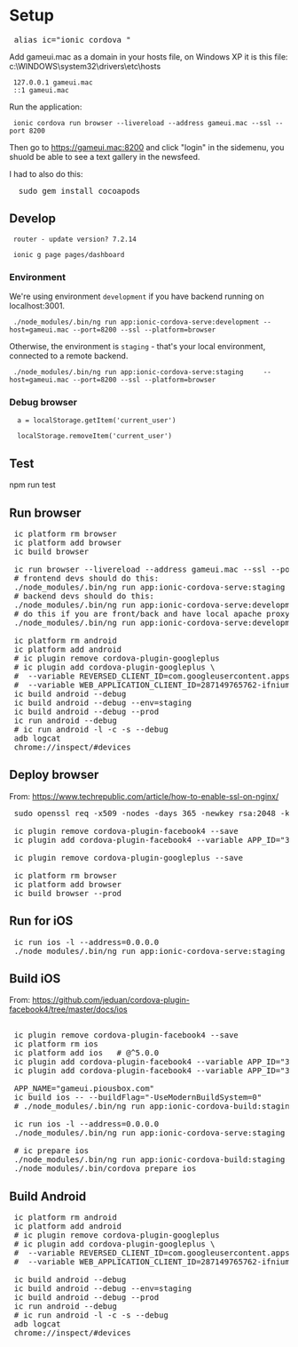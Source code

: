 
# Setup 
<pre>
 alias ic="ionic cordova "
</pre>

Add gameui.mac as a domain in your hosts file, on Windows XP it is this file: c:\WINDOWS\system32\drivers\etc\hosts
```
 127.0.0.1 gameui.mac
 ::1 gameui.mac
```

Run the application:
```
 ionic cordova run browser --livereload --address gameui.mac --ssl --port 8200
```
Then go to https://gameui.mac:8200 and click "login" in the sidemenu, you shuold be able to see a text gallery in the newsfeed.

I had to also do this:
<pre>
  sudo gem install cocoapods
</pre>
## Develop 
```
 router - update version? 7.2.14

 ionic g page pages/dashboard
```
### Environment 
We're using environment `development` if you have backend running on localhost:3001.

```
 ./node_modules/.bin/ng run app:ionic-cordova-serve:development --host=gameui.mac --port=8200 --ssl --platform=browser
```

Otherwise, the environment is `staging` - that's your local environment, connected to a remote backend.

```
 ./node_modules/.bin/ng run app:ionic-cordova-serve:staging     --host=gameui.mac --port=8200 --ssl --platform=browser
```

### Debug browser
```
  a = localStorage.getItem('current_user')

  localStorage.removeItem('current_user')
```

## Test 
 npm run test
 
## Run browser
<pre>
 ic platform rm browser
 ic platform add browser
 ic build browser

 ic run browser --livereload --address gameui.mac --ssl --port 8200
 # frontend devs should do this:
 ./node_modules/.bin/ng run app:ionic-cordova-serve:staging     --host=gameui.mac --port=8200 --ssl --platform=browser
 # backend devs should do this:
 ./node_modules/.bin/ng run app:ionic-cordova-serve:development --host=gameui.mac --port=8200 --ssl --platform=browser
 # do this if you are front/back and have local apache proxy:
 ./node_modules/.bin/ng run app:ionic-cordova-serve:development --host=0.0.0.0 --port=8200 --platform=browser

 ic platform rm android
 ic platform add android
 # ic plugin remove cordova-plugin-googleplus
 # ic plugin add cordova-plugin-googleplus \
 #  --variable REVERSED_CLIENT_ID=com.googleusercontent.apps.287149765762-ifnium31igm6gfp5cvgpgmvk2ron1p97 \
 #  --variable WEB_APPLICATION_CLIENT_ID=287149765762-ifnium31igm6gfp5cvgpgmvk2ron1p97.apps.googleusercontent.com
 ic build android --debug
 ic build android --debug --env=staging
 ic build android --debug --prod
 ic run android --debug
 # ic run android -l -c -s --debug
 adb logcat
 chrome://inspect/#devices
</pre>


## Deploy browser 

From: https://www.techrepublic.com/article/how-to-enable-ssl-on-nginx/

<pre>
 sudo openssl req -x509 -nodes -days 365 -newkey rsa:2048 -keyout /etc/ssl/private/nginx-selfsigned.key -out /etc/ssl/certs/nginx-selfsigned.crt
 
 ic plugin remove cordova-plugin-facebook4 --save
 ic plugin add cordova-plugin-facebook4 --variable APP_ID="3016949928380365" --variable APP_NAME="gameui.piousbox.com"

 ic plugin remove cordova-plugin-googleplus --save

 ic platform rm browser 
 ic platform add browser
 ic build browser --prod
</pre>

## Run for iOS

<pre>
 ic run ios -l --address=0.0.0.0
 ./node_modules/.bin/ng run app:ionic-cordova-serve:staging --host=0.0.0.0 --port=8101 --platform=ios
</pre>

## Build iOS 

From: https://github.com/jeduan/cordova-plugin-facebook4/tree/master/docs/ios

<pre>

 ic plugin remove cordova-plugin-facebook4 --save
 ic platform rm ios
 ic platform add ios   # @^5.0.0
 ic plugin add cordova-plugin-facebook4 --variable APP_ID="3016949928380365" --variable 
 ic plugin add cordova-plugin-facebook4 --variable APP_ID="3016949928380365" --variable APP_NAME="tgm.piousbox.com"

 APP_NAME="gameui.piousbox.com"
 ic build ios -- --buildFlag="-UseModernBuildSystem=0"
 # ./node_modules/.bin/ng run app:ionic-cordova-build:staging --platform=ios

 ic run ios -l --address=0.0.0.0
 ./node_modules/.bin/ng run app:ionic-cordova-serve:staging --host=0.0.0.0 --port=8101 --platform=ios

 # ic prepare ios
 ./node_modules/.bin/ng run app:ionic-cordova-build:staging --platform=ios
 ./node_modules/.bin/cordova prepare ios
</pre>


## Build Android 

<pre>
 ic platform rm android
 ic platform add android
 # ic plugin remove cordova-plugin-googleplus
 # ic plugin add cordova-plugin-googleplus \
 #  --variable REVERSED_CLIENT_ID=com.googleusercontent.apps.287149765762-ifnium31igm6gfp5cvgpgmvk2ron1p97 \
 #  --variable WEB_APPLICATION_CLIENT_ID=287149765762-ifnium31igm6gfp5cvgpgmvk2ron1p97.apps.googleusercontent.com
 
 ic build android --debug
 ic build android --debug --env=staging
 ic build android --debug --prod
 ic run android --debug
 # ic run android -l -c -s --debug
 adb logcat
 chrome://inspect/#devices
</pre>




